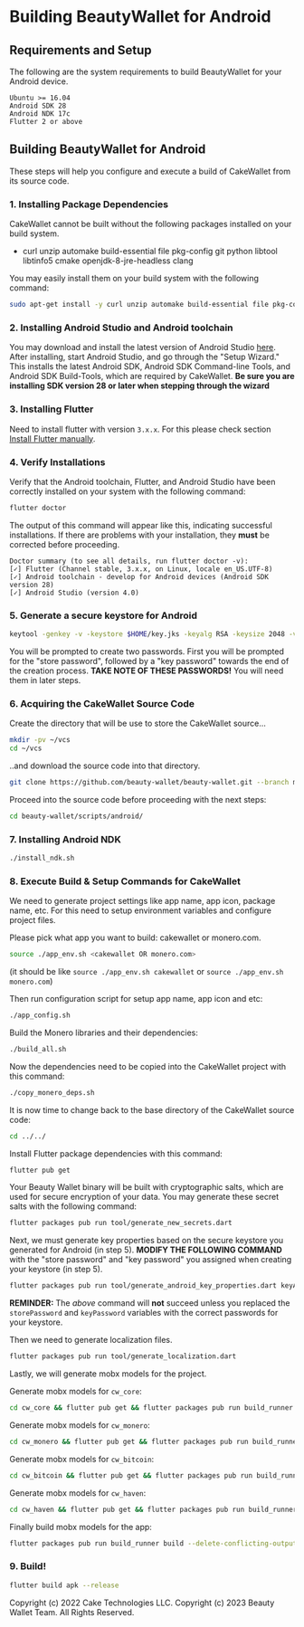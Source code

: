 # Building BeautyWallet for Android

## Requirements and Setup

The following are the system requirements to build BeautyWallet for your Android device.

```
Ubuntu >= 16.04 
Android SDK 28
Android NDK 17c
Flutter 2 or above
```

## Building BeautyWallet for Android

These steps will help you configure and execute a build of CakeWallet from its source code.

### 1. Installing Package Dependencies

CakeWallet cannot be built without the following packages installed on your build system.

- curl unzip automake build-essential file pkg-config git python libtool libtinfo5 cmake openjdk-8-jre-headless clang

You may easily install them on your build system with the following command:

```bash
sudo apt-get install -y curl unzip automake build-essential file pkg-config git python libtool libtinfo5 cmake openjdk-8-jre-headless clang
```

### 2. Installing Android Studio and Android toolchain

You may download and install the latest version of Android Studio [here](https://developer.android.com/studio#downloads).
After installing, start Android Studio, and go through the "Setup Wizard." This installs the latest Android SDK,
Android SDK Command-line Tools, and Android SDK Build-Tools, which are required by CakeWallet.
**Be sure you are installing SDK version 28 or later when stepping through the wizard**

### 3. Installing Flutter

Need to install flutter with version `3.x.x`. For this please check section
[Install Flutter manually](https://docs.flutter.dev/get-started/install/linux#install-flutter-manually).

### 4. Verify Installations

Verify that the Android toolchain, Flutter, and Android Studio have been correctly installed on your system with the following command:

```bash
flutter doctor
```

The output of this command will appear like this, indicating successful installations.
If there are problems with your installation, they **must** be corrected before proceeding.

```
Doctor summary (to see all details, run flutter doctor -v):
[✓] Flutter (Channel stable, 3.x.x, on Linux, locale en_US.UTF-8)
[✓] Android toolchain - develop for Android devices (Android SDK version 28)
[✓] Android Studio (version 4.0)
```

### 5. Generate a secure keystore for Android

```bash
keytool -genkey -v -keystore $HOME/key.jks -keyalg RSA -keysize 2048 -validity 10000 -alias key
```

You will be prompted to create two passwords. First you will be prompted for the "store password",
followed by a "key password" towards the end of the creation process.
**TAKE NOTE OF THESE PASSWORDS!** You will need them in later steps. 

### 6. Acquiring the CakeWallet Source Code

Create the directory that will be use to store the CakeWallet source...

```bash
mkdir -pv ~/vcs
cd ~/vcs
```

..and download the source code into that directory.

```bash
git clone https://github.com/beauty-wallet/beauty-wallet.git --branch main
```

Proceed into the source code before proceeding with the next steps:

```bash
cd beauty-wallet/scripts/android/
```

### 7. Installing Android NDK

```bash
./install_ndk.sh
```

### 8. Execute Build & Setup Commands for CakeWallet

We need to generate project settings like app name, app icon, package name, etc. For this need to setup
environment variables and configure project files. 

Please pick what app you want to build: cakewallet or monero.com.

```bash
source ./app_env.sh <cakewallet OR monero.com>
```
(it should be like `source ./app_env.sh cakewallet` or `source ./app_env.sh monero.com`)

Then run configuration script for setup app name, app icon and etc:

```bash
./app_config.sh
```  

Build the Monero libraries and their dependencies:

```bash
./build_all.sh
```

Now the dependencies need to be copied into the CakeWallet project with this command:

```bash
./copy_monero_deps.sh
```

It is now time to change back to the base directory of the CakeWallet source code:

```bash
cd ../../
```

Install Flutter package dependencies with this command:

```bash
flutter pub get
```

Your Beauty Wallet binary will be built with cryptographic salts, which are used for secure encryption
of your data. You may generate these secret salts with the following command:

```bash
flutter packages pub run tool/generate_new_secrets.dart
```

Next, we must generate key properties based on the secure keystore you generated for Android (in step 5).
**MODIFY THE FOLLOWING COMMAND** with the "store password" and "key password" you assigned when
creating your keystore (in step 5).

```bash
flutter packages pub run tool/generate_android_key_properties.dart keyAlias=key storeFile=$HOME/key.jks storePassword=`echo -n storepassword` keyPassword=`echo -n keypassword`
```
**REMINDER:** The *above* command will **not** succeed unless you replaced the `storePassword` and `keyPassword` variables
with the correct passwords for your keystore.

Then we need to generate localization files.

```bash
flutter packages pub run tool/generate_localization.dart
```

Lastly, we will generate mobx models for the project.

Generate mobx models for `cw_core`:

```bash
cd cw_core && flutter pub get && flutter packages pub run build_runner build --delete-conflicting-outputs && cd ..
```

Generate mobx models for `cw_monero`:

```bash
cd cw_monero && flutter pub get && flutter packages pub run build_runner build --delete-conflicting-outputs && cd ..
```

Generate mobx models for `cw_bitcoin`:

```bash
cd cw_bitcoin && flutter pub get && flutter packages pub run build_runner build --delete-conflicting-outputs && cd ..
```

Generate mobx models for `cw_haven`:

```bash
cd cw_haven && flutter pub get && flutter packages pub run build_runner build --delete-conflicting-outputs && cd ..
```

Finally build mobx models for the app:

```bash
flutter packages pub run build_runner build --delete-conflicting-outputs
```

### 9. Build!

```bash
flutter build apk --release
```

Copyright (c) 2022 Cake Technologies LLC.
Copyright (c) 2023 Beauty Wallet Team. All Rights Reserved.
